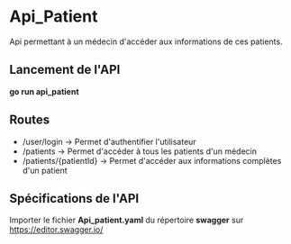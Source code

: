 # Api_Patient
Api permettant à un médecin d'accéder aux informations de ces patients.
## Lancement de l'API
**go run api_patient**
## Routes
* /user/login -> Permet d'authentifier l'utilisateur
* /patients -> Permet d'accéder à tous les patients d'un médecin
* /patients/{patientId} -> Permet d'accéder aux informations complètes d'un patient
## Spécifications de l'API
Importer le fichier **Api_patient.yaml** du répertoire **swagger** sur https://editor.swagger.io/
